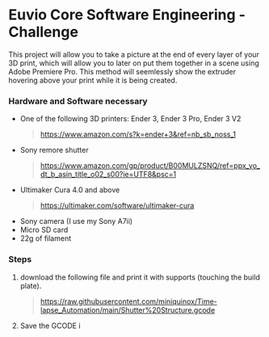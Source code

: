 # Euvio Core Software Engineering - Challenge

This project will allow you to take a picture at the end of every layer of your 3D print,
which will allow you to later on put them together in a scene using Adobe Premiere Pro.
This method will seemlessly show the extruder hovering above your print while it is being 
created. 

### Hardware and Software necessary

- One of the following 3D printers: Ender 3, Ender 3 Pro, Ender 3 V2  
     > https://www.amazon.com/s?k=ender+3&ref=nb_sb_noss_1
- Sony remore shutter  
     > https://www.amazon.com/gp/product/B00MULZSNQ/ref=ppx_yo_dt_b_asin_title_o02_s00?ie=UTF8&psc=1   
- Ultimaker Cura 4.0 and above  
     > https://ultimaker.com/software/ultimaker-cura  
- Sony camera (I use my Sony A7ii)  
- Micro SD card  
- 22g of filament 

### Steps

1. download the following file and print it with supports (touching the build plate).  
      > https://raw.githubusercontent.com/miniquinox/Time-lapse_Automation/main/Shutter%20Structure.gcode
2. Save the GCODE i
